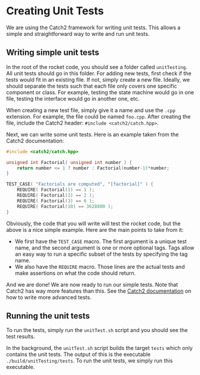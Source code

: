 # Creating Unit Tests

We are using the Catch2 framework for writing unit tests. This allows a simple and straightforward way to write and run unit tests.

## Writing simple unit tests

In the root of the rocket code, you should see a folder called `unitTesting`. All unit tests should go in this folder. For adding new tests, first check if the tests would fit in an existing file. If not, simply create a new file. Ideally, we should separate the tests such that each file only covers one specific component or class. For example, testing the state machine would go in one file, testing the interface would go in another one, etc.

When creating a new test file, simply give it a name and use the `.cpp` extension. For example, the file could be named `foo.cpp`. After creating the file, include the Catch2 header: `#include <catch2/catch.hpp>`.

Next, we can write some unit tests. Here is an example taken from the Catch2 documentation:
```c++
#include <catch2/catch.hpp>

unsigned int Factorial( unsigned int number ) {
    return number <= 1 ? number : Factorial(number-1)*number;
}

TEST_CASE( "Factorials are computed", "[factorial]" ) {
    REQUIRE( Factorial(1) == 1 );
    REQUIRE( Factorial(2) == 2 );
    REQUIRE( Factorial(3) == 6 );
    REQUIRE( Factorial(10) == 3628800 );
}
```

Obviously, the code that you will write will test the rocket code, but the above is a nice simple example. Here are the main points to take from it:
  - We first have the `TEST_CASE` macro. The first argument is a unique test name, and the second argument is one or more optional tags. Tags allow an easy way to run a specific subset of the tests by specifying the tag name.
  - We also have the `REQUIRE` macro. Those lines are the actual tests and make assertions on what the code should return.

And we are done! We are now ready to run our simple tests. Note that Catch2 has way more features than this. See the [Catch2 documentation](https://github.com/catchorg/Catch2/blob/devel/docs/tutorial.md) on how to write more advanced tests.

## Running the unit tests
To run the tests, simply run the `unitTest.sh` script and you should see the test results.

In the background, the `unitTest.sh` script builds the target `tests` which only contains the unit tests. The output of this is the executable `./build/unitTesting/tests`. To run the unit tests, we simply run this executable.